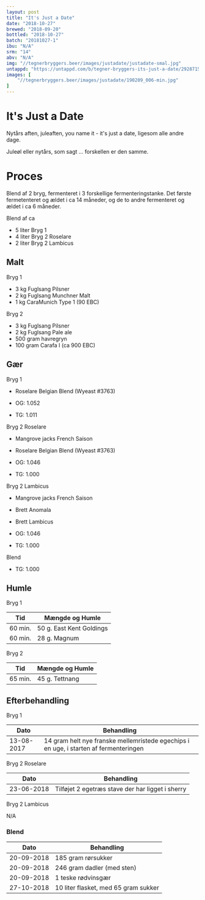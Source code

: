 ```yaml
---
layout: post
title: "It's Just a Date"
date: "2018-10-27"
brewed: "2018-09-20"
bottled: "2018-10-27"
batch: "20181027-1"
ibu: "N/A"
srm: "14"
abv: "N/A"
img: "//tegnerbryggers.beer/images/justadate/justadate-smal.jpg"
untappd: "https://untappd.com/b/tegner-bryggers-its-just-a-date/2928715"
images: [
    "//tegnerbryggers.beer/images/justadate/190209_006-min.jpg"
]
---
```


# It's Just a Date

Nytårs aften, juleaften, you name it - it's just a date, ligesom alle andre dage.

Juleøl eller nytårs, som sagt ... forskellen er den samme.

# Proces

Blend af 2 bryg, fermenteret i 3 forskellige fermenteringstanke. Det første fermetenteret og ældet i ca 14 måneder, og de to andre fermenteret og ældet i ca 6 måneder.

Blend af ca

* 5 liter Bryg 1
* 4 liter Bryg 2 Roselare
* 2 liter Bryg 2 Lambicus

## Malt

Bryg 1

* 3 kg Fuglsang Pilsner
* 2 kg Fuglsang Munchner Malt
* 1 kg CaraMunich Type 1 (90 EBC)

Bryg 2

* 3 kg Fuglsang Pilsner
* 2 kg Fuglsang Pale ale
* 500 gram havregryn
* 100 gram Carafa I (ca 900 EBC)

## Gær

Bryg 1

* Roselare Belgian Blend (Wyeast #3763)

* OG: 1.052
* TG: 1.011

Bryg 2 Roselare

* Mangrove jacks French Saison
* Roselare Belgian Blend (Wyeast #3763)

* OG: 1.046
* TG: 1.000

Bryg 2 Lambicus

* Mangrove jacks French Saison
* Brett Anomala
* Brett Lambicus

* OG: 1.046
* TG: 1.000

Blend

* TG: 1.000

## Humle

Bryg 1

| Tid     | Mængde og Humle          |
| ------- | ------------------------ |
| 60 min. | 50 g. East Kent Goldings |
| 60 min. | 28 g. Magnum             |

Bryg 2

| Tid     | Mængde og Humle          |
| ------- | ------------------------ |
| 65 min. | 45 g. Tettnang           |

## Efterbehandling

Bryg 1

| Dato       | Behandling               |
| ---------- | ------------------------ |
| 13-08-2017 | 14 gram helt nye franske mellemristede egechips i en uge, i starten af fermenteringen |

Bryg 2 Roselare

| Dato       | Behandling               |
| ---------- | ------------------------ |
| 23-06-2018 | Tilføjet 2 egetræs stave der har ligget i sherry |

Bryg 2 Lambicus

N/A

### Blend

| Dato       | Behandling                           |
| ---------- | ------------------------------------ |
| 20-09-2018 | 185 gram rørsukker                   |
| 20-09-2018 | 246 gram dadler (med sten)           |
| 20-09-2018 | 1 teske rødvinsgær                   |
| 27-10-2018 | 10 liter flasket, med 65 gram sukker |
